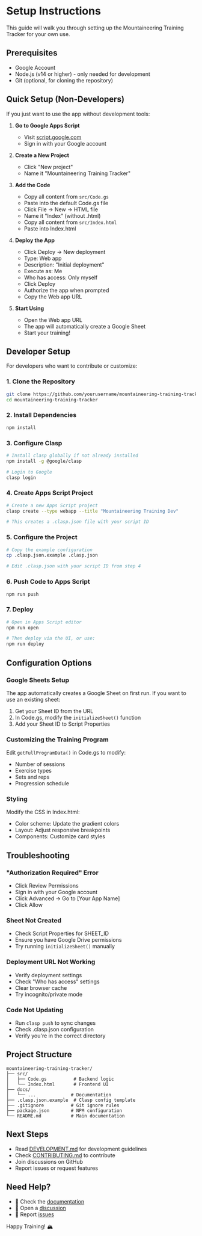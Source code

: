 # Setup Instructions

This guide will walk you through setting up the Mountaineering Training Tracker for your own use.

## Prerequisites

- Google Account
- Node.js (v14 or higher) - only needed for development
- Git (optional, for cloning the repository)

## Quick Setup (Non-Developers)

If you just want to use the app without development tools:

1. **Go to Google Apps Script**
   - Visit [script.google.com](https://script.google.com)
   - Sign in with your Google account

2. **Create a New Project**
   - Click "New project"
   - Name it "Mountaineering Training Tracker"

3. **Add the Code**
   - Copy all content from `src/Code.gs` 
   - Paste into the default Code.gs file
   - Click File → New → HTML file
   - Name it "Index" (without .html)
   - Copy all content from `src/Index.html`
   - Paste into Index.html

4. **Deploy the App**
   - Click Deploy → New deployment
   - Type: Web app
   - Description: "Initial deployment"
   - Execute as: Me
   - Who has access: Only myself
   - Click Deploy
   - Authorize the app when prompted
   - Copy the Web app URL

5. **Start Using**
   - Open the Web app URL
   - The app will automatically create a Google Sheet
   - Start your training!

## Developer Setup

For developers who want to contribute or customize:

### 1. Clone the Repository

```bash
git clone https://github.com/yourusername/mountaineering-training-tracker.git
cd mountaineering-training-tracker
```

### 2. Install Dependencies

```bash
npm install
```

### 3. Configure Clasp

```bash
# Install clasp globally if not already installed
npm install -g @google/clasp

# Login to Google
clasp login
```

### 4. Create Apps Script Project

```bash
# Create a new Apps Script project
clasp create --type webapp --title "Mountaineering Training Dev"

# This creates a .clasp.json file with your script ID
```

### 5. Configure the Project

```bash
# Copy the example configuration
cp .clasp.json.example .clasp.json

# Edit .clasp.json with your script ID from step 4
```

### 6. Push Code to Apps Script

```bash
npm run push
```

### 7. Deploy

```bash
# Open in Apps Script editor
npm run open

# Then deploy via the UI, or use:
npm run deploy
```

## Configuration Options

### Google Sheets Setup

The app automatically creates a Google Sheet on first run. If you want to use an existing sheet:

1. Get your Sheet ID from the URL
2. In Code.gs, modify the `initializeSheet()` function
3. Add your Sheet ID to Script Properties

### Customizing the Training Program

Edit `getFullProgramData()` in Code.gs to modify:
- Number of sessions
- Exercise types
- Sets and reps
- Progression schedule

### Styling

Modify the CSS in Index.html:
- Color scheme: Update the gradient colors
- Layout: Adjust responsive breakpoints
- Components: Customize card styles

## Troubleshooting

### "Authorization Required" Error
- Click Review Permissions
- Sign in with your Google account
- Click Advanced → Go to [Your App Name]
- Click Allow

### Sheet Not Created
- Check Script Properties for SHEET_ID
- Ensure you have Google Drive permissions
- Try running `initializeSheet()` manually

### Deployment URL Not Working
- Verify deployment settings
- Check "Who has access" settings
- Clear browser cache
- Try incognito/private mode

### Code Not Updating
- Run `clasp push` to sync changes
- Check .clasp.json configuration
- Verify you're in the correct directory

## Project Structure

```
mountaineering-training-tracker/
├── src/
│   ├── Code.gs          # Backend logic
│   └── Index.html       # Frontend UI
├── docs/
│   └── ...             # Documentation
├── .clasp.json.example  # Clasp config template
├── .gitignore          # Git ignore rules
├── package.json        # NPM configuration
└── README.md           # Main documentation
```

## Next Steps

- Read [DEVELOPMENT.md](DEVELOPMENT.md) for development guidelines
- Check [CONTRIBUTING.md](CONTRIBUTING.md) to contribute
- Join discussions on GitHub
- Report issues or request features

## Need Help?

- 📖 Check the [documentation](docs/)
- 💬 Open a [discussion](https://github.com/yourusername/mountaineering-training-tracker/discussions)
- 🐛 Report [issues](https://github.com/yourusername/mountaineering-training-tracker/issues)

Happy Training! 🏔️
